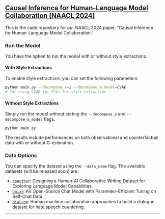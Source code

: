 ## [Causal Inference for Human-Language Model Collaboration (NAACL 2024)](https://pdhillon.com/papers/dtr_text.pdf)

This is the code repository for our NAACL 2024 paper, "Causal Inference for Human-Language Model Collaboration." 

### Run the Model

You have the option to run the model with or without style extractions. 

#### With Style Extractions
To enable style extractions, you can set the following parameters:

```bash
python main.py --decompose_a=1 --decompose_a_model=CVAE  
# For using CVAE (or PCA) for style extraction
```

#### Without Style Extractions
Simply run the model without setting the `--decompose_a` and `--decompose_a_model` flags.

```bash
python main.py
```
The results include performances on both observational and counterfactual data with or without G-estimation.

### Data Options
You can specify the dataset using the `--data_name` flag. The available datasets (will be released soon) are:

- [`coauthor`](https://arxiv.org/pdf/2201.06796.pdf): Designing a Human-AI Collaborative Writing Dataset for Exploring Language Model Capabilities.
- [`baize`](https://arxiv.org/pdf/2304.01196.pdf): An Open-Source Chat Model with Parameter-Efficient Tuning on Self-Chat Data.
- [`dialcon`](https://aclanthology.org/2022.emnlp-main.549.pdf): Human machine collaboration approaches to build a dialogue dataset for hate speech countering.
---